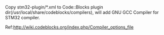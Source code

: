 Copy stm32-plugin/*.xml to Code::Blocks plugin dir(/usr/local/share/codeblocks/compilers), will add GNU GCC Compiler for STM32 compiler.

Ref:http://wiki.codeblocks.org/index.php/Compiler_options_file


